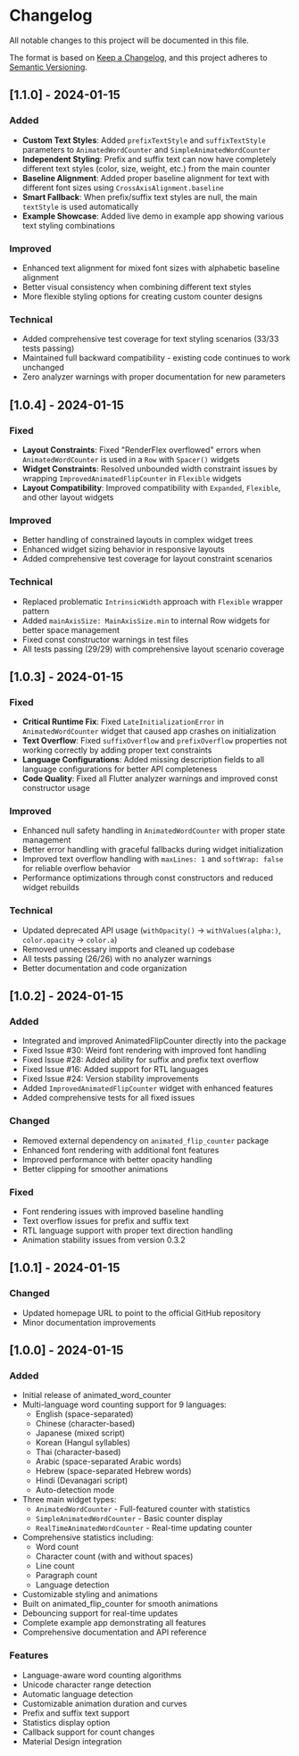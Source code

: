 # Changelog

All notable changes to this project will be documented in this file.

The format is based on [Keep a Changelog](https://keepachangelog.com/en/1.0.0/),
and this project adheres to [Semantic Versioning](https://semver.org/spec/v2.0.0.html).

## [1.1.0] - 2024-01-15

### Added

- **Custom Text Styles**: Added `prefixTextStyle` and `suffixTextStyle` parameters to `AnimatedWordCounter` and `SimpleAnimatedWordCounter`
- **Independent Styling**: Prefix and suffix text can now have completely different text styles (color, size, weight, etc.) from the main counter
- **Baseline Alignment**: Added proper baseline alignment for text with different font sizes using `CrossAxisAlignment.baseline`
- **Smart Fallback**: When prefix/suffix text styles are null, the main `textStyle` is used automatically
- **Example Showcase**: Added live demo in example app showing various text styling combinations

### Improved

- Enhanced text alignment for mixed font sizes with alphabetic baseline alignment
- Better visual consistency when combining different text styles
- More flexible styling options for creating custom counter designs

### Technical

- Added comprehensive test coverage for text styling scenarios (33/33 tests passing)
- Maintained full backward compatibility - existing code continues to work unchanged
- Zero analyzer warnings with proper documentation for new parameters

## [1.0.4] - 2024-01-15

### Fixed

- **Layout Constraints**: Fixed "RenderFlex overflowed" errors when `AnimatedWordCounter` is used in a `Row` with `Spacer()` widgets
- **Widget Constraints**: Resolved unbounded width constraint issues by wrapping `ImprovedAnimatedFlipCounter` in `Flexible` widgets
- **Layout Compatibility**: Improved compatibility with `Expanded`, `Flexible`, and other layout widgets

### Improved

- Better handling of constrained layouts in complex widget trees
- Enhanced widget sizing behavior in responsive layouts
- Added comprehensive test coverage for layout constraint scenarios

### Technical

- Replaced problematic `IntrinsicWidth` approach with `Flexible` wrapper pattern
- Added `mainAxisSize: MainAxisSize.min` to internal Row widgets for better space management
- Fixed const constructor warnings in test files
- All tests passing (29/29) with comprehensive layout scenario coverage

## [1.0.3] - 2024-01-15

### Fixed

- **Critical Runtime Fix**: Fixed `LateInitializationError` in `AnimatedWordCounter` widget that caused app crashes on initialization
- **Text Overflow**: Fixed `suffixOverflow` and `prefixOverflow` properties not working correctly by adding proper text constraints
- **Language Configurations**: Added missing description fields to all language configurations for better API completeness
- **Code Quality**: Fixed all Flutter analyzer warnings and improved const constructor usage

### Improved

- Enhanced null safety handling in `AnimatedWordCounter` with proper state management
- Better error handling with graceful fallbacks during widget initialization
- Improved text overflow handling with `maxLines: 1` and `softWrap: false` for reliable overflow behavior
- Performance optimizations through const constructors and reduced widget rebuilds

### Technical

- Updated deprecated API usage (`withOpacity()` → `withValues(alpha:)`, `color.opacity` → `color.a`)
- Removed unnecessary imports and cleaned up codebase
- All tests passing (26/26) with no analyzer warnings
- Better documentation and code organization

## [1.0.2] - 2024-01-15

### Added

- Integrated and improved AnimatedFlipCounter directly into the package
- Fixed Issue #30: Weird font rendering with improved font handling
- Fixed Issue #28: Added ability for suffix and prefix text overflow
- Fixed Issue #16: Added support for RTL languages
- Fixed Issue #24: Version stability improvements
- Added `ImprovedAnimatedFlipCounter` widget with enhanced features
- Added comprehensive tests for all fixed issues

### Changed

- Removed external dependency on `animated_flip_counter` package
- Enhanced font rendering with additional font features
- Improved performance with better opacity handling
- Better clipping for smoother animations

### Fixed

- Font rendering issues with improved baseline handling
- Text overflow issues for prefix and suffix text
- RTL language support with proper text direction handling
- Animation stability issues from version 0.3.2

## [1.0.1] - 2024-01-15

### Changed

- Updated homepage URL to point to the official GitHub repository
- Minor documentation improvements

## [1.0.0] - 2024-01-15

### Added

- Initial release of animated_word_counter
- Multi-language word counting support for 9 languages:
  - English (space-separated)
  - Chinese (character-based)
  - Japanese (mixed script)
  - Korean (Hangul syllables)
  - Thai (character-based)
  - Arabic (space-separated Arabic words)
  - Hebrew (space-separated Hebrew words)
  - Hindi (Devanagari script)
  - Auto-detection mode
- Three main widget types:
  - `AnimatedWordCounter` - Full-featured counter with statistics
  - `SimpleAnimatedWordCounter` - Basic counter display
  - `RealTimeAnimatedWordCounter` - Real-time updating counter
- Comprehensive statistics including:
  - Word count
  - Character count (with and without spaces)
  - Line count
  - Paragraph count
  - Language detection
- Customizable styling and animations
- Built on animated_flip_counter for smooth animations
- Debouncing support for real-time updates
- Complete example app demonstrating all features
- Comprehensive documentation and API reference

### Features

- Language-aware word counting algorithms
- Unicode character range detection
- Automatic language detection
- Customizable animation duration and curves
- Prefix and suffix text support
- Statistics display option
- Callback support for count changes
- Material Design integration
